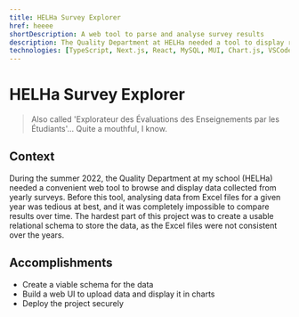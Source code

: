 ```yaml
---
title: HELHa Survey Explorer
href: heeee
shortDescription: A web tool to parse and analyse survey results
description: The Quality Department at HELHa needed a tool to display results and compare them over several years.
technologies: [TypeScript, Next.js, React, MySQL, MUI, Chart.js, VSCode]
---
```


# HELHa Survey Explorer

> Also called 'Explorateur des Évaluations des Enseignements par les Étudiants'... Quite a mouthful, I know.

## Context

During the summer 2022, the Quality Department at my school (HELHa) needed a convenient web tool to browse and display data collected from yearly surveys. Before this tool, analysing data from Excel files for a given year was tedious at best, and it was completely impossible to compare results over time. The hardest part of this project was to create a usable relational schema to store the data, as the Excel files were not consistent over the years.

## Accomplishments

- Create a viable schema for the data
- Build a web UI to upload data and display it in charts
- Deploy the project securely
